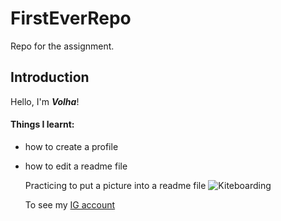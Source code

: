 # FirstEverRepo
Repo for the assignment. 

## Introduction
Hello, I'm _**Volha**_!

#### Things I learnt:

* how to create a profile
* how to edit a readme file

  Practicing to put a picture into a readme file
  ![Kiteboarding](https://www.instagram.com/p/Co2q50gvx7S/?img_index=3)

  To see my [IG account](https://www.instagram.com/volha_parkhats/) 
  



